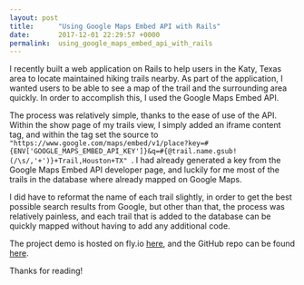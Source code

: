 ```yaml
---
layout: post
title:      "Using Google Maps Embed API with Rails"
date:       2017-12-01 22:29:57 +0000
permalink:  using_google_maps_embed_api_with_rails
---
```



I recently built a web application on Rails to help users in the Katy, Texas area to locate maintained hiking trails nearby. As part of the application, I wanted users to be able to see a map of the trail and the surrounding area quickly. In order to accomplish this, I used the Google Maps Embed API.

The process was relatively simple, thanks to the ease of use of the API. Within the show page of my trails view, I simply added an iframe content tag, and within the tag set the source to `"https://www.google.com/maps/embed/v1/place?key=#{ENV['GOOGLE_MAPS_EMBED_API_KEY']}&q=#{@trail.name.gsub!(/\s/,'+')}+Trail,Houston+TX" `. I had already generated a key from the Google Maps Embed API developer page, and luckily for me most of the trails in the database where already mapped on Google Maps.

I did have to reformat the name of each trail slightly, in order to get the best possible search results from Google, but other than that, the process was relatively painless, and each trail that is added to the database can be quickly mapped without having to add any additional code.

The project demo is hosted on fly.io [here](https://katy-hiking-trails.fly.dev/), and the GitHub repo can be found [here](https://github.com/ChristopherJamesN/katy-hiking-trails).

Thanks for reading!


